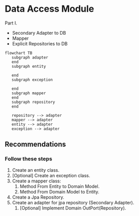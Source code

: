 # Data Access Module

Part I.

- Secondary Adapter to DB
- Mapper
- Explicit Repositories to DB

```mermaid
flowchart TB
   subgraph adapter
   end
   subgraph entity
     
   end
   subgraph exception
     
   end
   subgraph mapper
   end
   subgraph repository
   end

   repository --> adapter
   mapper --> adapter
   entity --> adapter
   exception --> adapter
```

## Recommendations

### Follow these steps

1. Create an entity class.
2. [Optional] Create an exception class.
3. Create a mapper class:
    1. Method From Entity to Domain Model.
    2. Method From Domain Model to Entity.
4. Create a Jpa Repository.
5. Create an adapter for jpa repository (Secondary Adapter).
    1. [Optional] Implement Domain OutPort(Repository).



